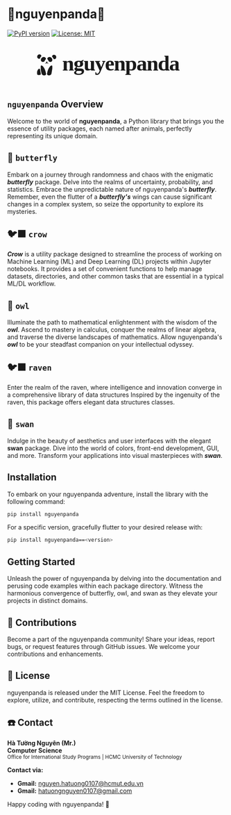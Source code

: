 # 🐼nguyenpanda🐼

[![PyPI version](https://badge.fury.io/py/nguyenpanda.svg)](https://badge.fury.io/py/nguyenpanda)
[![License: MIT](https://img.shields.io/badge/License-MIT-yellow.svg)](https://opensource.org/licenses/MIT)

<div align="center">
  <svg xmlns="http://www.w3.org/2000/svg" viewBox="0 0 611 120">
    <defs>
        <style>
            .cls-1, .cls-3 {
                fill: currentColor;
            }
            .cls-2 {
                fill: none;
                stroke: currentColor;
                stroke-miterlimit: 10;
            }
            .cls-3 {
                font-size: 60px;
                font-family: JetBrainsMono-ExtraBold, JetBrains Mono;
                font-weight: 800;
                letter-spacing: -0.03em;
            }
        </style>
    </defs>
    <g id="Layer_4" data-name="Layer 4">
        <path class="cls-1"
              d="M111.09,51.81c1.65.24,2,1,1.13,2.43a15.69,15.69,0,0,1-1,1.41.85.85,0,0,1-1.46,0,16.88,16.88,0,0,1-1.45-1.83,1.21,1.21,0,0,1,.85-1.94A15.55,15.55,0,0,1,111.09,51.81Z"/>
        <path class="cls-1"
              d="M120.68,52.36a4.59,4.59,0,0,0,4.14-2c2-2.67,1.25-7.13-1.32-9.57a7.64,7.64,0,0,0-9.62-.67c-2.6,2-2.6,4.44-.17,6.61,1,.91,2,3.66,3,4.63C117.88,52.54,118.68,52.36,120.68,52.36Z"/>
        <path class="cls-1"
              d="M99.3,52.36a4.6,4.6,0,0,1-4.14-2c-2-2.67-1.24-7.13,1.32-9.57a7.65,7.65,0,0,1,9.63-.67c2.59,2,2.6,4.44.17,6.61-1,.91-2,3.66-3,4.63C102.11,52.54,101.3,52.36,99.3,52.36Z"/>
        <path class="cls-1"
              d="M88.45,43.62a5.69,5.69,0,0,1-4.74-7,6.36,6.36,0,0,1,4.9-5.11c2.45-.64,4.4.37,5.92,2.25,1,1.2,1.19,2.37-.25,3.79A16.54,16.54,0,0,0,91.36,42C90.53,43.65,90.32,43.92,88.45,43.62Z"/>
        <path class="cls-1"
              d="M131.92,44.66c-1.8.26-2,0-2.8-1.64a26.71,26.71,0,0,0-3.07-4.6c-1-1.18-1.2-1.82-.47-3.09a5.88,5.88,0,0,1,6.64-2.7,6.68,6.68,0,0,1,4.66,6.77A5.63,5.63,0,0,1,131.92,44.66Z"/>
        <path class="cls-1"
              d="M123.47,85.26c-.94,4.71-7.74,5.88-10.87,3.68a3.79,3.79,0,0,1-1.53-2.81c.9-8.09,3.6-15.51,9-21.77A7.21,7.21,0,0,1,121.83,63c2.61-1.54,3.86-.93,4.1,2.08.13,1.48,0,3,0,4.49C126.17,69.58,124.51,80.06,123.47,85.26Z"/>
        <path class="cls-1"
              d="M108.52,85.56c.33,2.19-.85,3.28-2.69,4-4.35,1.58-8.59-.33-10-4.69a52.9,52.9,0,0,1-2.33-19.73c.22-3,1.48-3.66,4.08-2.11a9.1,9.1,0,0,1,2.29,1.9C104.9,70.89,107.17,78.05,108.52,85.56Z"/>
        <path class="cls-1"
              d="M83.16,82.67c.19-4,1.19-7.53,3.94-10.21a4.76,4.76,0,0,1,3.24-1.19c.46,0,1,1.65,1.25,2.63.83,4,1.62,7.94,2.2,11.95.11.78-.62,2.33-1.19,2.46-2.13.46-4.49,1-6.51.53C82.87,88.06,83.59,84.82,83.16,82.67Z"/>
        <path class="cls-2"
              d="M105.51,55.81a6.37,6.37,0,0,0,2.47.74,2.26,2.26,0,0,0,1-.08,2.78,2.78,0,0,0,.62-.36c.22-.16.43-.33.64-.5"/>
        <path class="cls-2" d="M115.21,55.81a6.32,6.32,0,0,1-2.47.74,2.28,2.28,0,0,1-1-.08,2.51,2.51,0,0,1-.61-.36l-.65-.5"/>
        <text class="cls-3" transform="translate(153.65 76.65)">nguyenpanda</text>
    </g>
</svg>
</div>

## `nguyenpanda` Overview

Welcome to the world of **nguyenpanda**, a Python library that brings you the essence of utility packages, 
each named after animals, perfectly representing its unique domain.

## 🦋 `butterfly`

Embark on a journey through randomness and chaos with the enigmatic **_butterfly_** package.
Delve into the realms of uncertainty, probability, and statistics.
Embrace the unpredictable nature of nguyenpanda's **_butterfly_**.
Remember, even the flutter of a **_butterfly's_** wings can cause significant changes in a complex system, 
so seize the opportunity to explore its mysteries.

## 🐦‍⬛ `crow`

**_Crow_** is a utility package designed to streamline the process of working
on Machine Learning (ML) and Deep Learning (DL) projects within Jupyter notebooks.
It provides a set of convenient functions to help manage datasets, directories,
and other common tasks that are essential in a typical ML/DL workflow.

## 🦉 `owl`

Illuminate the path to mathematical enlightenment with the wisdom of the **_owl_**.
Ascend to mastery in calculus, conquer the realms of linear algebra,
and traverse the diverse landscapes of mathematics.
Allow nguyenpanda's **_owl_** to be your steadfast companion on your intellectual odyssey.

## 🐦‍⬛ `raven`
Enter the realm of the raven, where intelligence and innovation
converge in a comprehensive library of data structures
Inspired by the ingenuity of the raven, this package offers elegant data structures classes.

## 🦢 `swan`

Indulge in the beauty of aesthetics and user interfaces with the elegant **swan** package. 
Dive into the world of colors, front-end development, GUI, and more. 
Transform your applications into visual masterpieces with **_swan_**.

## Installation

To embark on your nguyenpanda adventure, install the library with the following command:
```bash
pip install nguyenpanda
```

For a specific version, gracefully flutter to your desired release with:
```bash
pip install nguyenpanda==<version>
```

## Getting Started

Unleash the power of nguyenpanda by delving into the documentation and perusing code examples within each package directory. Witness the harmonious convergence of butterfly, owl, and swan as they elevate your projects in distinct domains.

## 🤝 Contributions

Become a part of the nguyenpanda community! Share your ideas, report bugs, or request features through GitHub issues. We welcome your contributions and enhancements.

## 🪪 License

nguyenpanda is released under the MIT License. Feel the freedom to explore, utilize, and contribute, respecting the terms outlined in the license.

## ☎️ Contact

**Hà Tường Nguyên (Mr.)**  
**Computer Science**  
<small>Office for International Study Programs | HCMC University of Technology</small>


**Contact via:**  
- **Gmail:** nguyen.hatuong0107@hcmut.edu.vn
- **Gmail:** hatuongnguyen0107@gmail.com


Happy coding with nguyenpanda! 🚀

